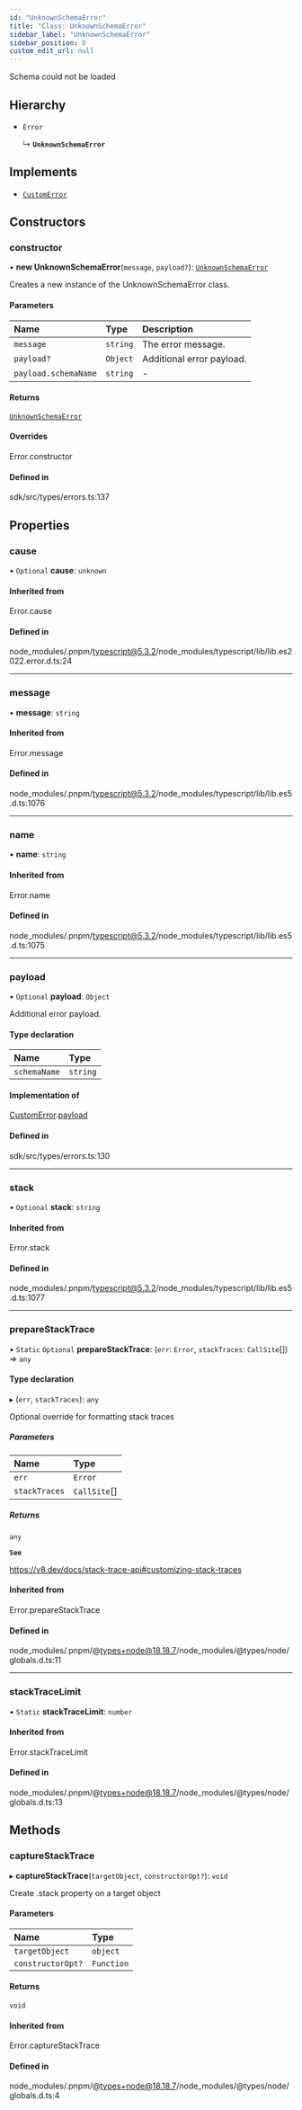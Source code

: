 ```yaml
---
id: "UnknownSchemaError"
title: "Class: UnknownSchemaError"
sidebar_label: "UnknownSchemaError"
sidebar_position: 0
custom_edit_url: null
---
```


Schema could not be loaded

## Hierarchy

- `Error`

  ↳ **`UnknownSchemaError`**

## Implements

- [`CustomError`](../interfaces/CustomError.md)

## Constructors

### constructor

• **new UnknownSchemaError**(`message`, `payload?`): [`UnknownSchemaError`](UnknownSchemaError.md)

Creates a new instance of the UnknownSchemaError class.

#### Parameters

| Name                 | Type     | Description               |
| :------------------- | :------- | :------------------------ |
| `message`            | `string` | The error message.        |
| `payload?`           | `Object` | Additional error payload. |
| `payload.schemaName` | `string` | -                         |

#### Returns

[`UnknownSchemaError`](UnknownSchemaError.md)

#### Overrides

Error.constructor

#### Defined in

sdk/src/types/errors.ts:137

## Properties

### cause

• `Optional` **cause**: `unknown`

#### Inherited from

Error.cause

#### Defined in

node_modules/.pnpm/typescript@5.3.2/node_modules/typescript/lib/lib.es2022.error.d.ts:24

---

### message

• **message**: `string`

#### Inherited from

Error.message

#### Defined in

node_modules/.pnpm/typescript@5.3.2/node_modules/typescript/lib/lib.es5.d.ts:1076

---

### name

• **name**: `string`

#### Inherited from

Error.name

#### Defined in

node_modules/.pnpm/typescript@5.3.2/node_modules/typescript/lib/lib.es5.d.ts:1075

---

### payload

• `Optional` **payload**: `Object`

Additional error payload.

#### Type declaration

| Name         | Type     |
| :----------- | :------- |
| `schemaName` | `string` |

#### Implementation of

[CustomError](../interfaces/CustomError.md).[payload](../interfaces/CustomError.md#payload)

#### Defined in

sdk/src/types/errors.ts:130

---

### stack

• `Optional` **stack**: `string`

#### Inherited from

Error.stack

#### Defined in

node_modules/.pnpm/typescript@5.3.2/node_modules/typescript/lib/lib.es5.d.ts:1077

---

### prepareStackTrace

▪ `Static` `Optional` **prepareStackTrace**: (`err`: `Error`, `stackTraces`: `CallSite`[]) => `any`

#### Type declaration

▸ (`err`, `stackTraces`): `any`

Optional override for formatting stack traces

##### Parameters

| Name          | Type         |
| :------------ | :----------- |
| `err`         | `Error`      |
| `stackTraces` | `CallSite`[] |

##### Returns

`any`

**`See`**

https://v8.dev/docs/stack-trace-api#customizing-stack-traces

#### Inherited from

Error.prepareStackTrace

#### Defined in

node_modules/.pnpm/@types+node@18.18.7/node_modules/@types/node/globals.d.ts:11

---

### stackTraceLimit

▪ `Static` **stackTraceLimit**: `number`

#### Inherited from

Error.stackTraceLimit

#### Defined in

node_modules/.pnpm/@types+node@18.18.7/node_modules/@types/node/globals.d.ts:13

## Methods

### captureStackTrace

▸ **captureStackTrace**(`targetObject`, `constructorOpt?`): `void`

Create .stack property on a target object

#### Parameters

| Name              | Type       |
| :---------------- | :--------- |
| `targetObject`    | `object`   |
| `constructorOpt?` | `Function` |

#### Returns

`void`

#### Inherited from

Error.captureStackTrace

#### Defined in

node_modules/.pnpm/@types+node@18.18.7/node_modules/@types/node/globals.d.ts:4
